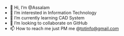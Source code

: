 - 👋 Hi, I’m @Assalam
- 👀 I’m interested in Information Technology
- 🌱 I’m currently learning CAD System
- 💞️ I’m looking to collaborate on GitHub
- 📫 How to reach me just PM me @totinfo@gmail.com

<!---
Assalam is a ✨ special ✨ repository because its `README.md` (this file) appears on your GitHub profile.
You can click the Preview link to take a look at your changes.
--->
